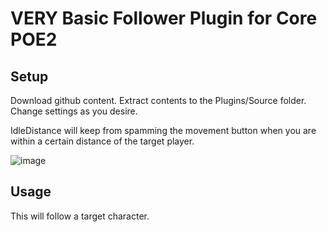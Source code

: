 # VERY Basic Follower Plugin for Core POE2
## Setup
Download github content. Extract contents to the Plugins/Source folder.
Change settings as you desire. 

IdleDistance will keep from spamming the movement button when you are within a certain distance of the target player.

![image](https://github.com/user-attachments/assets/b8270872-a465-41f4-abee-604bef6e80e3)



## Usage
This will follow a target character.
